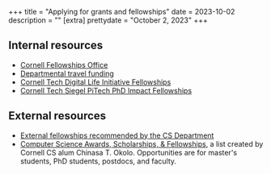+++
title = "Applying for grants and fellowships"
date = 2023-10-02
description = ""
[extra]
prettydate = "October 2, 2023"
+++


## Internal resources

- [Cornell Fellowships Office](https://gradschool.cornell.edu/financial-support/fellowships/)
- [Departmental travel funding](https://www.cs.cornell.edu/phd/current-students/travel-funding-opportunities)
- [Cornell Tech Digital Life Initiative Fellowships](https://www.dli.tech.cornell.edu/join )
- [Cornell Tech Siegel PiTech PhD Impact Fellowships](https://www.pi.tech.cornell.edu/pitech-phd-impact-fellowship)

## External resources

- [External fellowships recommended by the CS Department](https://www.cs.cornell.edu/phd/current-students/fellowship-opportunities)
- [Computer Science Awards, Scholarships, & Fellowships](https://github.com/chinasaokolo/csGraduateFellowships), a list created by Cornell CS alum Chinasa T. Okolo. Opportunities are for master's students, PhD students, postdocs, and faculty.
